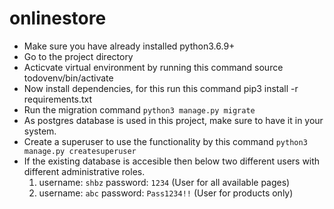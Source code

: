 # onlinestore

- Make sure you have already installed python3.6.9+
- Go to the project directory
- Acticvate virtual environment by running this command source todovenv/bin/activate
- Now install dependencies, for this run this command pip3 install -r requirements.txt
- Run the migration command `python3 manage.py migrate`
- As postgres database is used in this project, make sure to have it in your system.
- Create a superuser to use the functionality by this command `python3 manage.py createsuperuser`
- If the existing database is accesible then below two different users with different administrative roles.
    1. username: `shbz`   password: `1234`  (User for all available pages)
    2. username: `abc`   password: `Pass1234!!` (User for products only)

